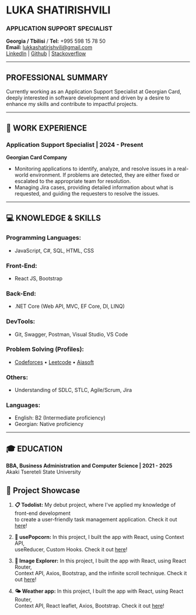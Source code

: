 # LUKA SHATIRISHVILI
### APPLICATION SUPPORT SPECIALIST

**Georgia / Tbilisi** / **Tel:** +995 598 15 78 50  
**Email:** lukkashatirishvili@gmail.com  
[LinkedIn](#) | [Github](#) | [Stackoverflow](#)

---

## **PROFESSIONAL SUMMARY**  
Currently working as an Application Support Specialist at Georgian Card, deeply interested in software development and driven by a desire to enhance my skills and contribute to impactful projects.

---

## 💼 **WORK EXPERIENCE**

### **Application Support Specialist | 2024 - Present**  
**Georgian Card Company**  
- Monitoring applications to identify, analyze, and resolve issues in a real-world environment. If problems are detected, they are either fixed or escalated to the appropriate team for resolution.  
- Managing Jira cases, providing detailed information about what is requested, and guiding the requesters to resolve the issues.

---

## 💻 **KNOWLEDGE & SKILLS**  

### **Programming Languages:**  
- JavaScript, C#, SQL, HTML, CSS  

### **Front-End:**  
- React JS, Bootstrap  

### **Back-End:**  
- .NET Core (Web API, MVC, EF Core, DI, LINQ)  

### **DevTools:**  
- Git, Swagger, Postman, Visual Studio, VS Code  

### **Problem Solving (Profiles):**  
- [Codeforces](#) • [Leetcode](#) • [Aiasoft](#)  

### **Others:**  
- Understanding of SDLC, STLC, Agile/Scrum, Jira  

### **Languages:**  
- English: B2 (Intermediate proficiency)  
- Georgian: Native proficiency  

---

## 🎓 **EDUCATION**  

**BBA, Business Administration and Computer Science | 2021 - 2025**  
Akaki Tsereteli State University


## 🚀 Project Showcase

1. **📋 Todolist:** My debut project, where I've applied my knowledge of front-end development <br/> to create a user-friendly task management application. Check it out [here](https://todolist-app-two-rust.vercel.app/)!

2. **🍿 usePopcorn:** In this project, I built the app with React, using Context API, <br /> useReducer, Custom Hooks. Check it out [here](https://usepopcorn-app-five.vercel.app/)!

3. **📸 Image Explorer:** In this project, I built the app with React, using React Router, <br /> Context API, Axios, Bootstrap, and the infinite scroll technique. Check it out [here](https://image-explorer-eight.vercel.app/)!

4. **🌤️ Weather app:** In this project, I built the app with React, using React Router, <br /> Context API, React leaflet, Axios, Bootstrap. Check it out [here](https://weather-app-inky-zeta.vercel.app/)!

